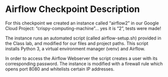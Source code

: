 # Airflow Checkpoint Description

For this checkpoint we created an instance called “airflow2” in our Google Cloud Project: “crispy-computing-machine”... yes it is “2”, tests were made!

The instance runs an automated script (called airflow-setup.sh) provided in the Class lab, and modified for our files and project paths. This script installs Python 3, a virtual environment manager (venv) and Airflow.

In order to access the Airflow Webserver the script creates a user with its corresponding password. The instance is modified with a firewall rule which opens port 8080 and whitelists certain IP addresses.
